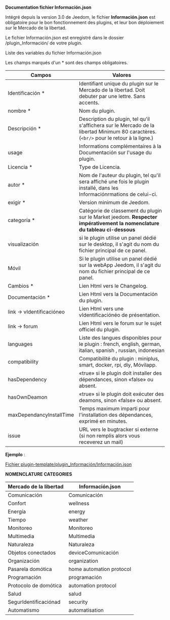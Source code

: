 **Documentation fichier Información.json**

Intégré depuis la version 3.0 de Jeedom, le fichier **Información.json** est obligatoire pour le bon fonctionnement des plugins, et leur bon déploiement sur le Mercado de la libertad.

Le fichier Información.json est enregistré dans le dossier /plugin_Información/ de votre plugin.

Liste des variables du fichier Información.json

Les champs marqués d'un * sont des champs obligatoires.

Campos                   | Valores                                                                                                                   |
------------------------ | ------------------------------------------------------------------------------------------------------------------------- |
Identificación *                     | Identifiant unique du plugin sur le Mercado de la libertad. Doit debuter par une lettre. Sans accents.                             |
nombre *                   | Nom du plugin.                                                                                                            |
Descripción *            | Description du plugin, tel qu'il s'affichera sur le Mercado de la libertad Minimum 80 caractères. (`<br/>` pour le retour à la ligne.)                                  |                                                                                     |
usage                    | Informations complémentaires à la Documentación sur l'usage du plugin.                                                    |
Licencia *                | Type de Licencia.                                                                                                          |
autor *                 | Nom de l'auteur du plugin, tel qu'il sera affiché une fois le plugin installé, dans les Informaciónrmations de celui-ci.         |
exigir *                | Version minimum de Jeedom.                                                                                                |
categoría *               | Catégorie de classement du plugin sur le Market jeedom. **Respecter impérativement la nomenclature du tableau ci-dessous** |
visualización                  | si le plugin utilise un panel dédié sur le desktop, il s'agit du nom du fichier principal de ce panel.                    |
Móvil                   | Si le plugin utilise un panel dédié sur la webApp Jeedom, il s'agit du nom du fichier principal de ce panel.   |
Cambios *              | Lien Html vers le Changelog.                                                                                              |
Documentación *          | Lien Html vers la Documentación du plugin.                                                                                |
link -> vIdentificacióneo               | Lien Html vers une vIdentificaciónéo de présentation.                                                                                 |
link -> forum               | Lien Html vers le forum sur le sujet officiel du plugin.                                                                  |
languages                | Liste des langues disponibles pour le plugin : french, english, german, italian, spanish , russian, indonesian            |
compatibility            | Compatibilité du plugin : miniplus, smart, docker, rpi, diy, Móvilapp.                                                   |
hasDependency            | «true» si le plugin doit installer des dépendances, sinon «false» ou absent.                                              |
hasOwnDeamon             | «true» si le plugin doit exécuter des deamons, sinon «false» ou absent.                                                   |
maxDependancyInstallTime | Temps maximum imparti pour l'installation des dépendances, exprimé en minutes.                                            |
issue                    | URL vers le bugtracker si externe (si non remplis alors vous receverez un mail)

**Ejemplo** :

[Fichier plugin-template/plugin_Información/Información.json](https://github.com/jeedom/plugin-template/blob/master/plugin_Información/Información.json)




**NOMENCLATURE CATEGORIES**

Mercado de la libertad         | Información.json               |
--------------------- | ----------------------- |
Comunicación         | Comunicación           |
Confort               | wellness                |
Energía               | energy                  |
Tiempo                 | weather                 |
Monitoreo            | Monitoreo              |
Multimedia            | Multimedia              |
Naturaleza                | Naturaleza                  |
Objetos conectados      | deviceComunicación     |
Organización          | organization            |
Pasarela domótica  | home automation protocol|
Programación         | programación             |
Protocolo de domótica   | automation protocol     |
Salud                 | salud                  |
SegurIdentificaciónad              | security                |
Automatismo           | automatisation          |


   


  


  


  

    


   




